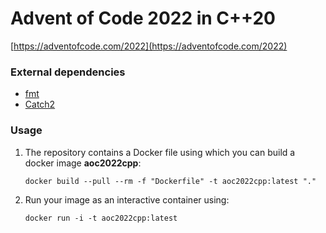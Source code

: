 # Advent of Code 2022 in C++20

[https://adventofcode.com/2022](https://adventofcode.com/2022)
 
### External dependencies
- [fmt](https://github.com/fmtlib/fmt) 
- [Catch2](https://github.com/catchorg/Catch2)

###  Usage

1.  The repository contains a Docker file using which you can build a docker image **aoc2022cpp**:
    ```shell
    docker build --pull --rm -f "Dockerfile" -t aoc2022cpp:latest "." 
    ```
2. Run your image as an interactive container using:
    ```shell
    docker run -i -t aoc2022cpp:latest
    ```